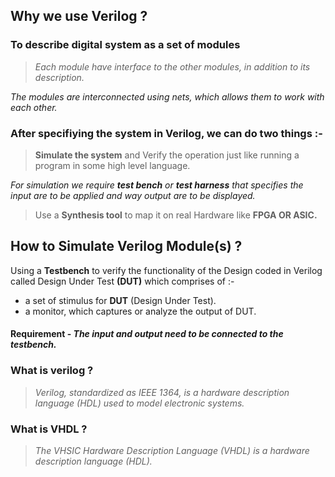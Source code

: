## Why we use Verilog ?

### **To describe digital system as a set of modules**
> *Each module have interface to the other modules, in addition to its description.*

*The modules are interconnected using nets, which allows them to work with each other.*

### After specifiying the system in Verilog, we can do two things :-

>**Simulate the system** and Verify the operation just like running a program in some high level language.

*For simulation we require **test bench** or **test harness** that specifies the input are to be applied and way output are to be displayed.*

>Use a **Synthesis tool** to map it on real Hardware like **FPGA OR ASIC.**

## How to Simulate Verilog Module(s) ?

Using a **Testbench** to verify the functionality of the Design coded in Verilog called Design Under Test **(DUT)** which comprises of :-

- a set of stimulus for **DUT** (Design Under Test).
- a monitor, which captures or analyze the output of DUT.

#### **Requirement** - *The input and output need to be connected to the testbench.*

### What is verilog ?
>*Verilog, standardized as IEEE 1364, is a hardware description language (HDL) used to model electronic systems.*

### What is VHDL ?
>*The VHSIC Hardware Description Language (VHDL) is a hardware description language (HDL).*
